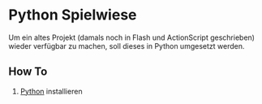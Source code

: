 # Python Spielwiese

Um ein altes Projekt (damals noch in Flash und ActionScript geschrieben) wieder verfügbar zu machen,
soll dieses in Python umgesetzt werden.


## How To

1. [Python](https://www.python.org/downloads/release/python-3105/) installieren